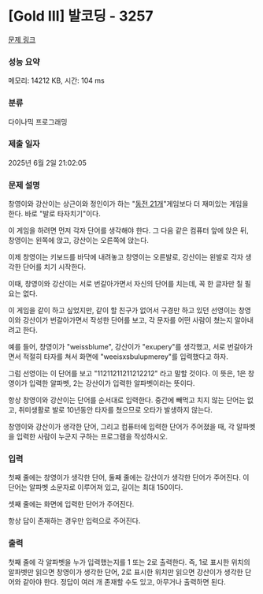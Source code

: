 # [Gold III] 발코딩 - 3257 

[문제 링크](https://www.acmicpc.net/problem/3257) 

### 성능 요약

메모리: 14212 KB, 시간: 104 ms

### 분류

다이나믹 프로그래밍

### 제출 일자

2025년 6월 2일 21:02:05

### 문제 설명

<p>창영이와 강산이는 상근이와 정인이가 하는 "<a href="/problem/3254">동전 21개</a>"게임보다 더 재미있는 게임을 한다. 바로 "발로 타자치기"이다.</p>

<p>이 게임을 하려면 먼저 각자 단어를 생각해야 한다. 그 다음 같은 컴퓨터 앞에 앉은 뒤, 창영이는 왼쪽에 앉고, 강산이는 오른쪽에 앉는다.</p>

<p>이제 창영이는 키보드를 바닥에 내려놓고 창영이는 오른발로, 강산이는 왼발로 각자 생각한 단어를 치기 시작한다.</p>

<p>이때, 창영이와 강산이는 서로 번갈아가면서 자신의 단어를 치는데, 꼭 한 글자만 칠 필요는 없다.</p>

<p>이 게임을 같이 하고 싶었지만, 같이 할 친구가 없어서 구경만 하고 있던 선영이는 창영이와 강산이가 번갈아가면서 작성한 단어를 보고, 각 문자를 어떤 사람이 쳤는지 알아내려고 한다.</p>

<p>예를 들어, 창영이가 "weissblume", 강산이가 "exupery"를 생각했고, 서로 번갈아가면서 적절히 타자를 쳐서 화면에 "weeisxsbulupmerey"를 입력했다고 하자.</p>

<p>그럼 선영이는 이 단어를 보고 "11211211211212212" 라고 말할 것이다. 이 뜻은, 1은 창영이가 입력한 알파벳, 2는 강산이가 입력한 알파벳이라는 뜻이다.</p>

<p>항상 창영이와 강산이는 단어를 순서대로 입력한다. 중간에 빼먹고 치지 않는 단어는 없고, 취미생활로 발로 10년동안 타자를 쳤으므로 오타가 발생하지 않는다.</p>

<p>창영이와 강산이가 생각한 단어, 그리고 컴퓨터에 입력한 단어가 주어졌을 때, 각 알파벳을 입력한 사람이 누군지 구하는 프로그램을 작성하시오.</p>

### 입력 

 <p>첫째 줄에는 창영이가 생각한 단어, 둘째 줄에는 강산이가 생각한 단어가 주어진다. 이 단어는 알파벳 소문자로 이루어져 있고, 길이는 최대 150이다.</p>

<p>셋째 줄에는 화면에 입력한 단어가 주어진다.</p>

<p>항상 답이 존재하는 경우만 입력으로 주어진다.</p>

### 출력 

 <p>첫째 줄에 각 알파벳을 누가 입력했는지를 1 또는 2로 출력한다. 즉, 1로 표시한 위치의 알파벳만 읽으면 창영이가 생각한 단어, 2로 표시한 위치만 읽으면 강산이가 생각한 단어와 같아야 한다. 정답이 여러 개 존재할 수도 있고, 아무거나 출력하면 된다.</p>

